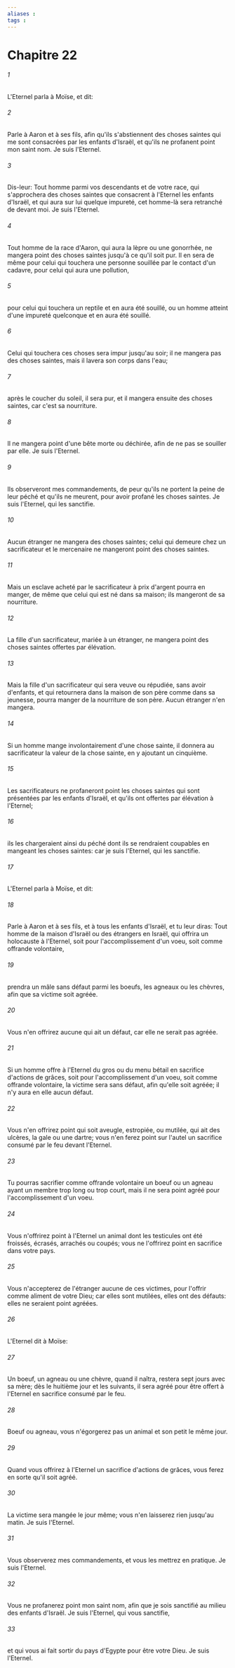 ```yaml
---
aliases : 
tags : 
---
```


# Chapitre 22

###### 1
L'Eternel parla à Moïse, et dit:
###### 2
Parle à Aaron et à ses fils, afin qu'ils s'abstiennent des choses saintes qui me sont consacrées par les enfants d'Israël, et qu'ils ne profanent point mon saint nom. Je suis l'Eternel.
###### 3
Dis-leur: Tout homme parmi vos descendants et de votre race, qui s'approchera des choses saintes que consacrent à l'Eternel les enfants d'Israël, et qui aura sur lui quelque impureté, cet homme-là sera retranché de devant moi. Je suis l'Eternel.
###### 4
Tout homme de la race d'Aaron, qui aura la lèpre ou une gonorrhée, ne mangera point des choses saintes jusqu'à ce qu'il soit pur. Il en sera de même pour celui qui touchera une personne souillée par le contact d'un cadavre, pour celui qui aura une pollution,
###### 5
pour celui qui touchera un reptile et en aura été souillé, ou un homme atteint d'une impureté quelconque et en aura été souillé.
###### 6
Celui qui touchera ces choses sera impur jusqu'au soir; il ne mangera pas des choses saintes, mais il lavera son corps dans l'eau;
###### 7
après le coucher du soleil, il sera pur, et il mangera ensuite des choses saintes, car c'est sa nourriture.
###### 8
Il ne mangera point d'une bête morte ou déchirée, afin de ne pas se souiller par elle. Je suis l'Eternel.
###### 9
Ils observeront mes commandements, de peur qu'ils ne portent la peine de leur péché et qu'ils ne meurent, pour avoir profané les choses saintes. Je suis l'Eternel, qui les sanctifie.
###### 10
Aucun étranger ne mangera des choses saintes; celui qui demeure chez un sacrificateur et le mercenaire ne mangeront point des choses saintes.
###### 11
Mais un esclave acheté par le sacrificateur à prix d'argent pourra en manger, de même que celui qui est né dans sa maison; ils mangeront de sa nourriture.
###### 12
La fille d'un sacrificateur, mariée à un étranger, ne mangera point des choses saintes offertes par élévation.
###### 13
Mais la fille d'un sacrificateur qui sera veuve ou répudiée, sans avoir d'enfants, et qui retournera dans la maison de son père comme dans sa jeunesse, pourra manger de la nourriture de son père. Aucun étranger n'en mangera.
###### 14
Si un homme mange involontairement d'une chose sainte, il donnera au sacrificateur la valeur de la chose sainte, en y ajoutant un cinquième.
###### 15
Les sacrificateurs ne profaneront point les choses saintes qui sont présentées par les enfants d'Israël, et qu'ils ont offertes par élévation à l'Eternel;
###### 16
ils les chargeraient ainsi du péché dont ils se rendraient coupables en mangeant les choses saintes: car je suis l'Eternel, qui les sanctifie.
###### 17
L'Eternel parla à Moïse, et dit:
###### 18
Parle à Aaron et à ses fils, et à tous les enfants d'Israël, et tu leur diras: Tout homme de la maison d'Israël ou des étrangers en Israël, qui offrira un holocauste à l'Eternel, soit pour l'accomplissement d'un voeu, soit comme offrande volontaire,
###### 19
prendra un mâle sans défaut parmi les boeufs, les agneaux ou les chèvres, afin que sa victime soit agréée.
###### 20
Vous n'en offrirez aucune qui ait un défaut, car elle ne serait pas agréée.
###### 21
Si un homme offre à l'Eternel du gros ou du menu bétail en sacrifice d'actions de grâces, soit pour l'accomplissement d'un voeu, soit comme offrande volontaire, la victime sera sans défaut, afin qu'elle soit agréée; il n'y aura en elle aucun défaut.
###### 22
Vous n'en offrirez point qui soit aveugle, estropiée, ou mutilée, qui ait des ulcères, la gale ou une dartre; vous n'en ferez point sur l'autel un sacrifice consumé par le feu devant l'Eternel.
###### 23
Tu pourras sacrifier comme offrande volontaire un boeuf ou un agneau ayant un membre trop long ou trop court, mais il ne sera point agréé pour l'accomplissement d'un voeu.
###### 24
Vous n'offrirez point à l'Eternel un animal dont les testicules ont été froissés, écrasés, arrachés ou coupés; vous ne l'offrirez point en sacrifice dans votre pays.
###### 25
Vous n'accepterez de l'étranger aucune de ces victimes, pour l'offrir comme aliment de votre Dieu; car elles sont mutilées, elles ont des défauts: elles ne seraient point agréées.
###### 26
L'Eternel dit à Moïse:
###### 27
Un boeuf, un agneau ou une chèvre, quand il naîtra, restera sept jours avec sa mère; dès le huitième jour et les suivants, il sera agréé pour être offert à l'Eternel en sacrifice consumé par le feu.
###### 28
Boeuf ou agneau, vous n'égorgerez pas un animal et son petit le même jour.
###### 29
Quand vous offrirez à l'Eternel un sacrifice d'actions de grâces, vous ferez en sorte qu'il soit agréé.
###### 30
La victime sera mangée le jour même; vous n'en laisserez rien jusqu'au matin. Je suis l'Eternel.
###### 31
Vous observerez mes commandements, et vous les mettrez en pratique. Je suis l'Eternel.
###### 32
Vous ne profanerez point mon saint nom, afin que je sois sanctifié au milieu des enfants d'Israël. Je suis l'Eternel, qui vous sanctifie,
###### 33
et qui vous ai fait sortir du pays d'Egypte pour être votre Dieu. Je suis l'Eternel.
